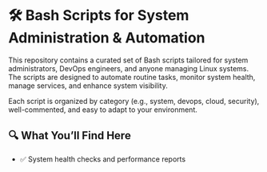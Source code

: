 # 🛠️ Bash Scripts for System Administration & Automation

This repository contains a curated set of Bash scripts tailored for system administrators, DevOps engineers, and anyone managing Linux systems. The scripts are designed to automate routine tasks, monitor system health, manage services, and enhance system visibility.

Each script is organized by category (e.g., system, devops, cloud, security), well-commented, and easy to adapt to your environment.

## 🔍 What You’ll Find Here

- ✅ System health checks and performance reports  
